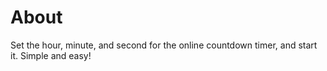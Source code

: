 # About

Set the hour, minute, and second for the online countdown timer, and start it. Simple and easy!
